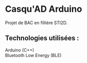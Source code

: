 # Casqu'AD Arduino

Projet de BAC en fillière STI2D.

## Technologies utilisées  :

Arduino (C++) <br>
Bluetooth Low Energy (BLE)